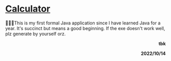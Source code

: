 # [Calculator](https://github.com/tbbbk/Calculator)

🥰🥰🥰This is my first formal Java application since I have learned Java for a year. It's succinct but means a good beginning. If the exe doesn't work well, plz generate by yourself orz.

<p align="right"><b>tbk<b/></p>

<p align="right"><b>2022/10/14<b/></p>

